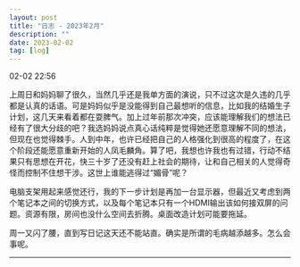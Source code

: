 ```yaml
---
layout: post
title: "日志 - 2023年2月"
description: ""
date: 2023-02-02
tag: [log]
---
```

02-02 22:56

上周日和妈妈聊了很久，当然几乎还是我单方面的演说，只不过这次是久违的几乎都是认真的话语。可是妈妈似乎是没能得到自己最想听的信息，比如我的结婚生子计划，这几天来看着都在耍脾气。加上过年前那次冲突，应该能理解我们的想法已经有了很大分歧的吧？我选妈妈说点真心话纯粹是觉得她还愿意理解不同的想法，但现在也觉得棘手。人到中年，也许已经把自己的人格强化到很高的程度了，在这个阶段还能愿意重新开始的人凤毛麟角。算了吧，我想也许我也有过错，行动不结果只有思想在开花，快三十岁了还没有赶上社会的期待，让和自己相关的人觉得奇怪而控制不住想干涉。这世上谁能逃得过“媚骨”呢？

电脑支架用起来感觉还行，我的下一步计划是再加一台显示器，但最近又考虑到两个笔记本之间的切换方式，以及每个笔记本只有一个HDMI输出该如何接双屏的问题。资源有限，房间也没什么空间去折腾。桌面改造计划可能要拖延。

周一又闪了腰，直到写日记这天还不能站直。确实是所谓的毛病越添越多。怎么会事呢。

---